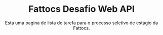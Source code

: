 <h1 align='center'> Fattocs Desafio Web API </h1>

<p align='center'>
Esta uma pagina de lista de tarefa para o processo seletivo de estágio da Fattocs.
</p>
